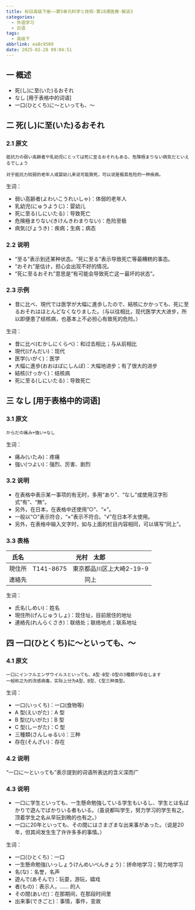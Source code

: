 ```yaml
---
title: 标日高级下册——第5单元科学と技術-第18课医療-解说3
categories:
  - 外语学习
  - 日语
tags:
  - 高级下
abbrlink: ea8c9509
date: 2025-02-28 09:04:51
---
```

## 一 概述

* 死(し)に至(いた)るおそれ
* なし [用于表格中的词语]
* 一口(ひとくち)に～といっても、～

<!--more-->

## 二  死(し)に至(いた)るおそれ

### 2.1 原文

```
抵抗力の弱い高齢者や乳幼児にとっては死に至るおそれもある、危険極まりない病気だといえるでしょう

对于抵抗力较弱的老年人或婴幼儿来说可能致死，可以说是极其危险的一种疾病。
```

生词：

* 弱い高齢者(よわいこうれいしゃ)：体弱的老年人
* 乳幼児(にゅうようじ)：婴幼儿
* 死に至る(しにいたる)：导致死亡
* 危険極まりない(きけんきわまりない)：危险至极
* 病気(びょうき)：疾病；生病；病态

### 2.2 说明

* “至る”表示到还某种状态。“死に至る”表示导致死亡等最糟糕的事态。
* “おそれ”是估计，担心会出现不好的情况。
* “死に至るおそれ”意思是“有可能会导致死亡这一最坏的状态”。

### 2.3 示例

* 昔に比ベ、現代では医学が大幅に進歩したので、結核にかかっても、死に至るおそれはほとんどなくなりました。（与以往相比，现代医学大大进步，所以即便患了结核病，也基本上不必担心有致死的危险。）

生词：

* 昔に比べ(むかしにくらべ)：和过去相比；与从前相比
* 現代(げんだい)：现代
* 医学(いがく)：医学
* 大幅に進歩(おおはばにしんぽ)：大幅地进步；有了很大的进步
* 結核(けっかく)：结核病
* 死に至る(しにいたる)：导致死亡

## 三 なし [用于表格中的词语]

### 3.1 原文

```
からだの痛み+強い+なし
```

生词：

* 痛み(いたみ)：疼痛
* 強い(つよい)：强烈、厉害、剧烈

### 3.2 说明

* 在表格中表示某一事项的有无时，多用“あり”、“なし”或使用汉字形式“有”、“無”。
* 另外，在日本，在表格中还使用”○”、“×”。
* 一般以“○”表示符合，“×”表示不符合。“√”在日本不太使用。
* 另外，在表格中输入文字时，如与上面的栏目内容相同，可以填写“同上”。

### 3.3 表格

|  氏名  |             光村　太郎              |
| :----: | :---------------------------------: |
| 現住所 | T141-8675　東京都品川区上大崎2-19-9 |
| 連絡先 |                同上                 |

生词：

* 氏名(しめい)：姓名
* 現住所(げんじゅうしょ)：现住址，目前居住的地址
* 連絡先(れんらくさき)：联络处；联络地点；联系地址

## 四 一口(ひとくち)に～といっても、～

### 4.1 原文

```
一口にインフルエンザウイルスといっても、A型·B型·O型の3種類が存在します
一般称之为的流感病毒，实际上分为A型、B型、C型三种类型。
```

生词：

* 一口(いっくち)：一口(食物等)
* A 型(えいがた)：A 型
* B 型(びいがた)：B 型
* C 型(しーがた)：C 型
* 三種類(さんしゅるい)：三种
* 存在(そんざい)：存在

### 4.2 说明

“一口に～といっても”表示提到的词语所表达的含义深而广

### 4.3 说明

* 一口に学生といっても、一生懸命勉強している学生もいるし、学生とは名ばかりで遊んでばかりいる者もいる。（虽说都叫学生，努力学习的学生有之，顶着学生之名从早玩到晩的也有之。）
* 一口に20年といっても、その間にはさまざまな出来事があった。（说是20年，但其间发生生了许许多多的事情。）

生词：

* 一口(ひとくち)：一口
* 一生懸命勉強(いっしょうけんめいべんきょう)：拼命地学习；努力地学习
* 名(な)：名誉，名声
* 遊んで(あそんで)：玩耍，游玩，嬉戏
* 者(もの)：表示人，…… 的人
* その間(あいだ)：在那期间，在那段时间里
* 出来事(できごと)：事情，事件，变故